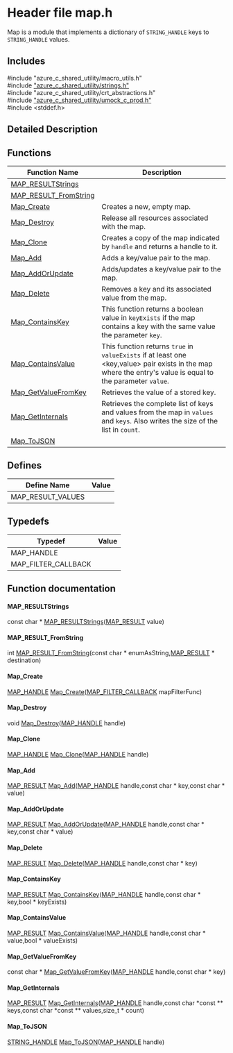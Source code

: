 # Header file map.h 

Map is a module that implements a dictionary of `STRING_HANDLE` keys to `STRING_HANDLE` values.

## Includes

\#include "azure_c_shared_utility/macro_utils.h"  
\#include ["azure_c_shared_utility/strings.h"](iot-c-ref-strings-h.md)  
\#include "azure_c_shared_utility/crt_abstractions.h"  
\#include ["azure_c_shared_utility/umock_c_prod.h"](iot-c-ref-umock-c-prod-h.md)  
\#include <stddef.h>  

## Detailed Description

## Functions

Function Name                  | Description                                
--------------------------------|---------------------------------------------
[MAP_RESULTStrings](./iot-c-ref-map-h/map-resultstrings.md)            | 
[MAP_RESULT_FromString](./iot-c-ref-map-h/map-result-fromstring.md)            | 
[Map_Create](./iot-c-ref-map-h/map-create.md)            | Creates a new, empty map.
[Map_Destroy](./iot-c-ref-map-h/map-destroy.md)            | Release all resources associated with the map.
[Map_Clone](./iot-c-ref-map-h/map-clone.md)            | Creates a copy of the map indicated by `handle` and returns a handle to it.
[Map_Add](./iot-c-ref-map-h/map-add.md)            | Adds a key/value pair to the map.
[Map_AddOrUpdate](./iot-c-ref-map-h/map-addorupdate.md)            | Adds/updates a key/value pair to the map.
[Map_Delete](./iot-c-ref-map-h/map-delete.md)            | Removes a key and its associated value from the map.
[Map_ContainsKey](./iot-c-ref-map-h/map-containskey.md)            | This function returns a boolean value in `keyExists` if the map contains a key with the same value the parameter `key`.
[Map_ContainsValue](./iot-c-ref-map-h/map-containsvalue.md)            | This function returns `true` in `valueExists` if at least one <key,value> pair exists in the map where the entry's value is equal to the parameter `value`.
[Map_GetValueFromKey](./iot-c-ref-map-h/map-getvaluefromkey.md)            | Retrieves the value of a stored key.
[Map_GetInternals](./iot-c-ref-map-h/map-getinternals.md)            | Retrieves the complete list of keys and values from the map in `values` and `keys`. Also writes the size of the list in `count`.
[Map_ToJSON](./iot-c-ref-map-h/map-tojson.md)            | 

## Defines

Define Name                    | Value                                
--------------------------------|---------------------------------------------
MAP_RESULT_VALUES            | 

## Typedefs

Typedef                        | Value                                
--------------------------------|---------------------------------------------
MAP_HANDLE            | 
MAP_FILTER_CALLBACK            | 

## Function documentation

#### MAP_RESULTStrings 
const char * [MAP_RESULTStrings](#map_8h_1acd22a0416776128bca9a3ef88e4624e3)([MAP_RESULT](#map_8h_1ad7dca46cbca14e08e0561d21ca68324e) value)

#### MAP_RESULT_FromString 
int [MAP_RESULT_FromString](#map_8h_1a5571c37e878b3829d11dc1900ad69e39)(const char * enumAsString,[MAP_RESULT](#map_8h_1ad7dca46cbca14e08e0561d21ca68324e) * destination)

#### Map_Create 
[MAP_HANDLE](#map_8h_1aaa6ea96fbf2e858b6b2cfe4c7fe31a46) [Map_Create](#map_8h_1a76142fc262744d64715a597eac0ed9ff)([MAP_FILTER_CALLBACK](#map_8h_1a0283d18ae29a5d4f2a68fe7a7c625462) mapFilterFunc)

#### Map_Destroy 
void [Map_Destroy](#map_8h_1a5a39e57aff544ff7880294b32233366b)([MAP_HANDLE](#map_8h_1aaa6ea96fbf2e858b6b2cfe4c7fe31a46) handle)

#### Map_Clone 
[MAP_HANDLE](#map_8h_1aaa6ea96fbf2e858b6b2cfe4c7fe31a46) [Map_Clone](#map_8h_1acab6921eb142a4d60b1fc65f82b4432c)([MAP_HANDLE](#map_8h_1aaa6ea96fbf2e858b6b2cfe4c7fe31a46) handle)

#### Map_Add 
[MAP_RESULT](#map_8h_1ad7dca46cbca14e08e0561d21ca68324e) [Map_Add](#map_8h_1a0dd145d19021b3e80d53868d61cbc684)([MAP_HANDLE](#map_8h_1aaa6ea96fbf2e858b6b2cfe4c7fe31a46) handle,const char * key,const char * value)

#### Map_AddOrUpdate 
[MAP_RESULT](#map_8h_1ad7dca46cbca14e08e0561d21ca68324e) [Map_AddOrUpdate](#map_8h_1a3c232f8741686b794a1a767117012497)([MAP_HANDLE](#map_8h_1aaa6ea96fbf2e858b6b2cfe4c7fe31a46) handle,const char * key,const char * value)

#### Map_Delete 
[MAP_RESULT](#map_8h_1ad7dca46cbca14e08e0561d21ca68324e) [Map_Delete](#map_8h_1a6b188091de3ebf1f201197312d79bb61)([MAP_HANDLE](#map_8h_1aaa6ea96fbf2e858b6b2cfe4c7fe31a46) handle,const char * key)

#### Map_ContainsKey 
[MAP_RESULT](#map_8h_1ad7dca46cbca14e08e0561d21ca68324e) [Map_ContainsKey](#map_8h_1a766b6de5f152f5ba2669aa0832899e6d)([MAP_HANDLE](#map_8h_1aaa6ea96fbf2e858b6b2cfe4c7fe31a46) handle,const char * key,bool * keyExists)

#### Map_ContainsValue 
[MAP_RESULT](#map_8h_1ad7dca46cbca14e08e0561d21ca68324e) [Map_ContainsValue](#map_8h_1a6eda13c2772c352e0a39730a3ea77dc1)([MAP_HANDLE](#map_8h_1aaa6ea96fbf2e858b6b2cfe4c7fe31a46) handle,const char * value,bool * valueExists)

#### Map_GetValueFromKey 
const char * [Map_GetValueFromKey](#map_8h_1a80f89a52adc845f206f8fa83951ffab3)([MAP_HANDLE](#map_8h_1aaa6ea96fbf2e858b6b2cfe4c7fe31a46) handle,const char * key)

#### Map_GetInternals 
[MAP_RESULT](#map_8h_1ad7dca46cbca14e08e0561d21ca68324e) [Map_GetInternals](#map_8h_1ac97e499fa2f9b6830679e519185cd260)([MAP_HANDLE](#map_8h_1aaa6ea96fbf2e858b6b2cfe4c7fe31a46) handle,const char *const ** keys,const char *const ** values,size_t * count)

#### Map_ToJSON 
[STRING_HANDLE](#strings__types_8h_1a38c89d91aecbdc355555337b6eb88dbf) [Map_ToJSON](#map_8h_1a18439ab7eeb29aef68e3d18e32ad8abe)([MAP_HANDLE](#map_8h_1aaa6ea96fbf2e858b6b2cfe4c7fe31a46) handle)

